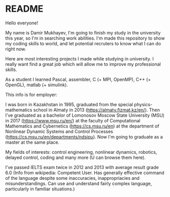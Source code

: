 # README

Hello everyone!

My name is Damir Mukhayev, I'm going to finish my study in the university this year, so I'm in searching work abilities. I'm made this repository to show my coding skills to world, and let potential recruters to know what I can do right now.

Here are most interesting projects I made while studying in university. I really want find a great job which will allow me to improve my professional skills.

As a student I learned Pascal, assembler, C (+ MPI, OpenMP), C++ (+ OpenGL), matlab (+ simulink). 

This info is for employer:

I was born in Kazakhstan in 1995, graduated from the special physics-mathematics school in Almaty in 2013 (https://almaty.fizmat.kz/en/).
Then I've graduated as a bachelor of Lomonosov Moscow State University (MSU) in 2017 (https://www.msu.ru/en/) at the faculty of Computational Mathematics and Cybernetics (https://cs.msu.ru/en) at the department of Nonlinear Dynamic Systems and Control Processes (https://cs.msu.ru/en/departments/ndsipu). Now I'm going to graduate as a master at the same place.

My fields of interests: control engineering, nonlinear dynamics, robotics, delayed control, coding and many more (U can browse them here).

I've passed IELTS exam twice in 2012 and 2013 with average result grade 6.0 (Info from wikipedia: Competent User.	Has generally effective command of the language despite some inaccuracies, inappropriacies and misunderstandings. Can use and understand fairly complex language, particularly in familiar situations.)
